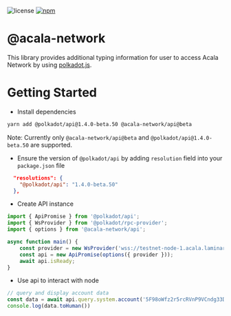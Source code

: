 ![license](https://img.shields.io/badge/License-Apache%202.0-blue?logo=apache&style=flat-square)
[![npm](https://img.shields.io/npm/v/@acala-network/api?logo=npm&style=flat-square)](https://www.npmjs.com/package/@acala-network/api)

# @acala-network

This library provides additional typing information for user to access Acala Network by using [polkadot.js](https://github.com/polkadot-js/api).

# Getting Started

- Install dependencies

```bash
yarn add @polkadot/api@1.4.0-beta.50 @acala-network/api@beta
```

Note: Currently only `@acala-network/api@beta` and `@polkadot/api@1.4.0-beta.50` are supported.

- Ensure the version of `@polkadot/api` by adding `resolution` field into your `package.json` file

```json
  "resolutions": {
    "@polkadot/api": "1.4.0-beta.50"
  },
```

- Create API instance

```ts
import { ApiPromise } from '@polkadot/api';
import { WsProvider } from '@polkadot/rpc-provider';
import { options } from '@acala-network/api';

async function main() {
    const provider = new WsProvider('wss://testnet-node-1.acala.laminar.one/ws');
    const api = new ApiPromise(options({ provider }));
    await api.isReady;
}
```

- Use api to interact with node

```ts
// query and display account data
const data = await api.query.system.account('5F98oWfz2r5rcRVnP9VCndg33DAAsky3iuoBSpaPUbgN9AJn');
console.log(data.toHuman())
```
